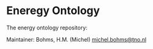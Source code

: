 Eneregy Ontology
===================

The energy ontology repository:

Maintainer: Bohms, H.M. (Michel) michel.bohms@tno.nl
